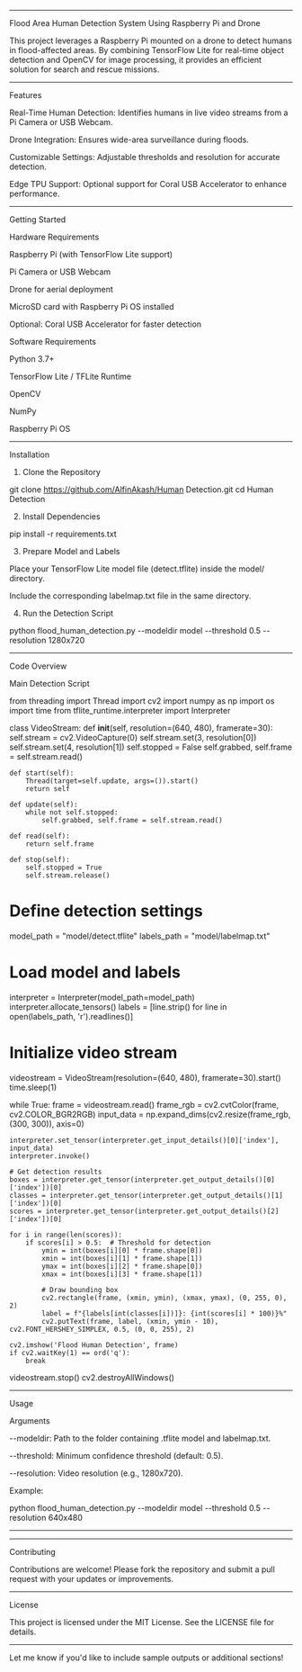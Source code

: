 
---

Flood Area Human Detection System Using Raspberry Pi and Drone

This project leverages a Raspberry Pi mounted on a drone to detect humans in flood-affected areas. By combining TensorFlow Lite for real-time object detection and OpenCV for image processing, it provides an efficient solution for search and rescue missions.


---

Features

Real-Time Human Detection: Identifies humans in live video streams from a Pi Camera or USB Webcam.

Drone Integration: Ensures wide-area surveillance during floods.

Customizable Settings: Adjustable thresholds and resolution for accurate detection.

Edge TPU Support: Optional support for Coral USB Accelerator to enhance performance.



---

Getting Started

Hardware Requirements

Raspberry Pi (with TensorFlow Lite support)

Pi Camera or USB Webcam

Drone for aerial deployment

MicroSD card with Raspberry Pi OS installed

Optional: Coral USB Accelerator for faster detection


Software Requirements

Python 3.7+

TensorFlow Lite / TFLite Runtime

OpenCV

NumPy

Raspberry Pi OS



---

Installation

1. Clone the Repository

git clone https://github.com/AlfinAkash/Human Detection.git
cd Human Detection 

2. Install Dependencies

pip install -r requirements.txt

3. Prepare Model and Labels

Place your TensorFlow Lite model file (detect.tflite) inside the model/ directory.

Include the corresponding labelmap.txt file in the same directory.


4. Run the Detection Script

python flood_human_detection.py --modeldir model --threshold 0.5 --resolution 1280x720


---

Code Overview

Main Detection Script

from threading import Thread
import cv2
import numpy as np
import os
import time
from tflite_runtime.interpreter import Interpreter

class VideoStream:
    def __init__(self, resolution=(640, 480), framerate=30):
        self.stream = cv2.VideoCapture(0)
        self.stream.set(3, resolution[0])
        self.stream.set(4, resolution[1])
        self.stopped = False
        self.grabbed, self.frame = self.stream.read()

    def start(self):
        Thread(target=self.update, args=()).start()
        return self

    def update(self):
        while not self.stopped:
            self.grabbed, self.frame = self.stream.read()

    def read(self):
        return self.frame

    def stop(self):
        self.stopped = True
        self.stream.release()

# Define detection settings
model_path = "model/detect.tflite"
labels_path = "model/labelmap.txt"

# Load model and labels
interpreter = Interpreter(model_path=model_path)
interpreter.allocate_tensors()
labels = [line.strip() for line in open(labels_path, 'r').readlines()]

# Initialize video stream
videostream = VideoStream(resolution=(640, 480), framerate=30).start()
time.sleep(1)

while True:
    frame = videostream.read()
    frame_rgb = cv2.cvtColor(frame, cv2.COLOR_BGR2RGB)
    input_data = np.expand_dims(cv2.resize(frame_rgb, (300, 300)), axis=0)

    interpreter.set_tensor(interpreter.get_input_details()[0]['index'], input_data)
    interpreter.invoke()

    # Get detection results
    boxes = interpreter.get_tensor(interpreter.get_output_details()[0]['index'])[0]
    classes = interpreter.get_tensor(interpreter.get_output_details()[1]['index'])[0]
    scores = interpreter.get_tensor(interpreter.get_output_details()[2]['index'])[0]

    for i in range(len(scores)):
        if scores[i] > 0.5:  # Threshold for detection
            ymin = int(boxes[i][0] * frame.shape[0])
            xmin = int(boxes[i][1] * frame.shape[1])
            ymax = int(boxes[i][2] * frame.shape[0])
            xmax = int(boxes[i][3] * frame.shape[1])

            # Draw bounding box
            cv2.rectangle(frame, (xmin, ymin), (xmax, ymax), (0, 255, 0), 2)
            label = f"{labels[int(classes[i])]}: {int(scores[i] * 100)}%"
            cv2.putText(frame, label, (xmin, ymin - 10), cv2.FONT_HERSHEY_SIMPLEX, 0.5, (0, 0, 255), 2)

    cv2.imshow('Flood Human Detection', frame)
    if cv2.waitKey(1) == ord('q'):
        break

videostream.stop()
cv2.destroyAllWindows()


---

Usage

Arguments

--modeldir: Path to the folder containing .tflite model and labelmap.txt.

--threshold: Minimum confidence threshold (default: 0.5).

--resolution: Video resolution (e.g., 1280x720).


Example:

python flood_human_detection.py --modeldir model --threshold 0.5 --resolution 640x480


---



---

Contributing

Contributions are welcome! Please fork the repository and submit a pull request with your updates or improvements.


---

License

This project is licensed under the MIT License. See the LICENSE file for details.


---

Let me know if you'd like to include sample outputs or additional sections!

